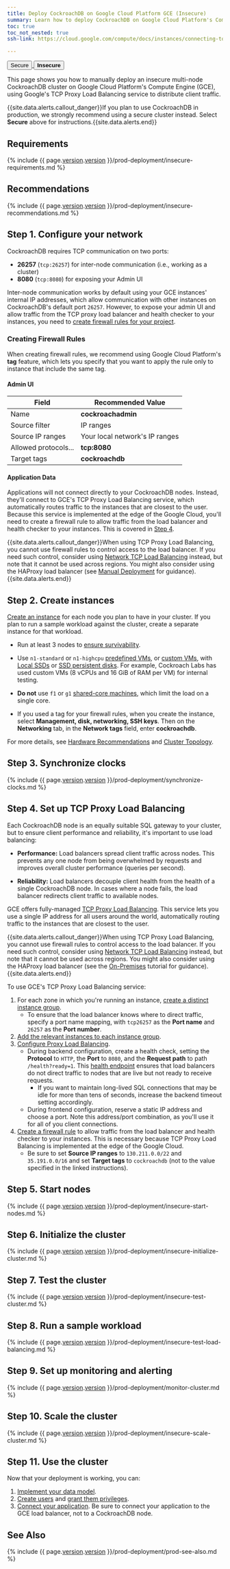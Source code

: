 ```yaml
---
title: Deploy CockroachDB on Google Cloud Platform GCE (Insecure)
summary: Learn how to deploy CockroachDB on Google Cloud Platform's Compute Engine.
toc: true
toc_not_nested: true
ssh-link: https://cloud.google.com/compute/docs/instances/connecting-to-instance

---
```


<div class="filters filters-big clearfix">
  <a href="deploy-cockroachdb-on-google-cloud-platform.html"><button class="filter-button">Secure</button>
  <button class="filter-button current"><strong>Insecure</strong></button></a>
</div>

This page shows you how to manually deploy an insecure multi-node CockroachDB cluster on Google Cloud Platform's Compute Engine (GCE), using Google's TCP Proxy Load Balancing service to distribute client traffic.

{{site.data.alerts.callout_danger}}If you plan to use CockroachDB in production, we strongly recommend using a secure cluster instead. Select <strong>Secure</strong> above for instructions.{{site.data.alerts.end}}


## Requirements

{% include {{ page.[version](cluster-settings.html#setting-version).[version](cluster-settings.html#setting-version) }}/prod-deployment/insecure-requirements.md %}

## Recommendations

{% include {{ page.[version](cluster-settings.html#setting-version).[version](cluster-settings.html#setting-version) }}/prod-deployment/insecure-recommendations.md %}

## Step 1. Configure your network

CockroachDB requires TCP communication on two ports:

- **26257** (`tcp:26257`) for inter-node communication (i.e., working as a cluster)
- **8080** (`tcp:8080`) for exposing your Admin UI

Inter-node communication works by default using your GCE instances' internal IP addresses, which allow communication with other instances on CockroachDB's default port `26257`. However, to expose your admin UI and allow traffic from the TCP proxy load balancer and health checker to your instances, you need to [create firewall rules for your project](https://cloud.google.com/compute/docs/vpc/firewalls).

### Creating Firewall Rules

When creating firewall rules, we recommend using Google Cloud Platform's **tag** feature, which lets you specify that you want to apply the rule only to instance that include the same tag.

#### Admin UI

| Field | Recommended Value |
|-------|-------------------|
| Name | **cockroachadmin** |
| Source filter | IP ranges |
| Source IP ranges | Your local network's IP ranges |
| Allowed protocols... | **tcp:8080** |
| Target tags | **cockroachdb** |

#### Application Data

Applications will not connect directly to your CockroachDB nodes. Instead, they'll connect to GCE's TCP Proxy Load Balancing service, which automatically routes traffic to the instances that are closest to the user. Because this service is implemented at the edge of the Google Cloud, you'll need to create a firewall rule to allow traffic from the load balancer and health checker to your instances. This is covered in [Step 4](#step-4-set-up-tcp-proxy-load-balancing).

{{site.data.alerts.callout_danger}}When using TCP Proxy Load Balancing, you cannot use firewall rules to control access to the load balancer. If you need such control, consider using <a href="https://cloud.google.com/compute/docs/load-balancing/network/">Network TCP Load Balancing</a> instead, but note that it cannot be used across regions. You might also consider using the HAProxy load balancer (see <a href="deploy-cockroachdb-on-premises-insecure.html">Manual Deployment</a> for guidance).{{site.data.alerts.end}}

## Step 2. Create instances

[Create an instance](https://cloud.google.com/compute/docs/instances/create-start-instance) for each node you plan to have in your cluster. If you plan to run a sample workload against the cluster, create a separate instance for that workload.

- Run at least 3 nodes to [ensure survivability](recommended-production-settings.html#cluster-topology).

- Use `n1-standard` or `n1-highcpu` [predefined VMs](https://cloud.google.com/compute/pricing#predefined_machine_types), or [custom VMs](https://cloud.google.com/compute/pricing#custommachinetypepricing), with [Local SSDs](https://cloud.google.com/compute/docs/disks/#localssds) or [SSD persistent disks](https://cloud.google.com/compute/docs/disks/#pdspecs). For example, Cockroach Labs has used custom VMs (8 vCPUs and 16 GiB of RAM per VM) for internal testing.

- **Do not** use `f1` or `g1` [shared-core machines](https://cloud.google.com/compute/docs/machine-types#sharedcore), which limit the load on a single core.

- If you used a tag for your firewall rules, when you create the instance, select **Management, disk, networking, SSH keys**. Then on the **Networking** tab, in the **Network tags** field, enter **cockroachdb**.

For more details, see [Hardware Recommendations](recommended-production-settings.html#hardware) and [Cluster Topology](recommended-production-settings.html#cluster-topology).

## Step 3. Synchronize clocks

{% include {{ page.[version](cluster-settings.html#setting-version).[version](cluster-settings.html#setting-version) }}/prod-deployment/synchronize-clocks.md %}

## Step 4. Set up TCP Proxy Load Balancing

Each CockroachDB node is an equally suitable SQL gateway to your cluster, but to ensure client performance and reliability, it's important to use load balancing:

- **Performance:** Load balancers spread client traffic across nodes. This prevents any one node from being overwhelmed by requests and improves overall cluster performance (queries per second).

- **Reliability:** Load balancers decouple client health from the health of a single CockroachDB node. In cases where a node fails, the load balancer redirects client traffic to available nodes.

GCE offers fully-managed [TCP Proxy Load Balancing](https://cloud.google.com/load-balancing/docs/tcp/). This service lets you use a single IP address for all users around the world, automatically routing traffic to the instances that are closest to the user.

{{site.data.alerts.callout_danger}}When using TCP Proxy Load Balancing, you cannot use firewall rules to control access to the load balancer. If you need such control, consider using <a href="https://cloud.google.com/compute/docs/load-balancing/network/">Network TCP Load Balancing</a> instead, but note that it cannot be used across regions. You might also consider using the HAProxy load balancer (see the <a href="deploy-cockroachdb-on-premises-insecure.html">On-Premises</a> tutorial for guidance).{{site.data.alerts.end}}

To use GCE's TCP Proxy Load Balancing service:

1. For each zone in which you're running an instance, [create a distinct instance group](https://cloud.google.com/compute/docs/instance-groups/creating-groups-of-unmanaged-instances).
    - To ensure that the load balancer knows where to direct traffic, specify a port name mapping, with `tcp26257` as the **Port name** and `26257` as the **Port number**.
2. [Add the relevant instances to each instance group](https://cloud.google.com/compute/docs/instance-groups/creating-groups-of-unmanaged-instances#addinstances).
3. [Configure Proxy Load Balancing](https://cloud.google.com/load-balancing/docs/tcp/setting-up-tcp#configure_load_balancer).
    - During backend configuration, create a health check, setting the **Protocol** to `HTTP`, the **Port** to `8080`, and the **Request path** to path `/health?ready=1`. This [health endpoint](monitoring-and-alerting.html#health-ready-1) ensures that load balancers do not direct traffic to nodes that are live but not ready to receive requests.
        - If you want to maintain long-lived SQL connections that may be idle for more than tens of seconds, increase the backend timeout setting accordingly.
    - During frontend configuration, reserve a static IP address and choose a port. Note this address/port combination, as you'll use it for all of you client connections.
4. [Create a firewall rule](https://cloud.google.com/load-balancing/docs/tcp/setting-up-tcp#config-hc-firewall) to allow traffic from the load balancer and health checker to your instances. This is necessary because TCP Proxy Load Balancing is implemented at the edge of the Google Cloud.
    - Be sure to set **Source IP ranges** to `130.211.0.0/22` and `35.191.0.0/16` and set **Target tags** to `cockroachdb` (not to the value specified in the linked instructions).

## Step 5. Start nodes

{% include {{ page.[version](cluster-settings.html#setting-version).[version](cluster-settings.html#setting-version) }}/prod-deployment/insecure-start-nodes.md %}

## Step 6. Initialize the cluster

{% include {{ page.[version](cluster-settings.html#setting-version).[version](cluster-settings.html#setting-version) }}/prod-deployment/insecure-initialize-cluster.md %}

## Step 7. Test the cluster

{% include {{ page.[version](cluster-settings.html#setting-version).[version](cluster-settings.html#setting-version) }}/prod-deployment/insecure-test-cluster.md %}

## Step 8. Run a sample workload

{% include {{ page.[version](cluster-settings.html#setting-version).[version](cluster-settings.html#setting-version) }}/prod-deployment/insecure-test-load-balancing.md %}

## Step 9. Set up monitoring and alerting

{% include {{ page.[version](cluster-settings.html#setting-version).[version](cluster-settings.html#setting-version) }}/prod-deployment/monitor-cluster.md %}

## Step 10. Scale the cluster

{% include {{ page.[version](cluster-settings.html#setting-version).[version](cluster-settings.html#setting-version) }}/prod-deployment/insecure-scale-cluster.md %}

## Step 11. Use the cluster

Now that your deployment is working, you can:

1. [Implement your data model](sql-statements.html).
2. [Create users](create-and-manage-users.html) and [grant them privileges](grant.html).
3. [Connect your application](install-client-drivers.html). Be sure to connect your application to the GCE load balancer, not to a CockroachDB node.

## See Also

{% include {{ page.[version](cluster-settings.html#setting-version).[version](cluster-settings.html#setting-version) }}/prod-deployment/prod-see-also.md %}
